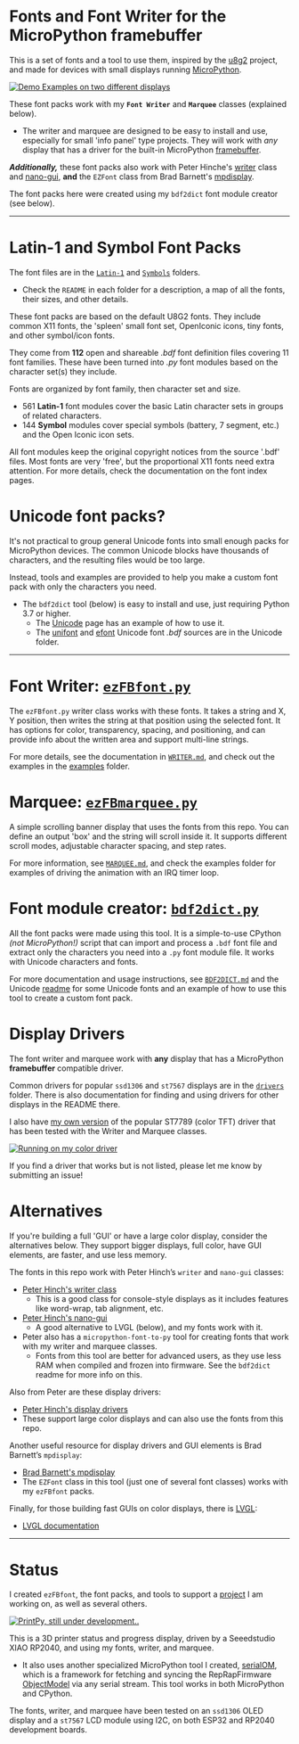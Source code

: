 # Fonts and Font Writer for the MicroPython framebuffer

This is a set of fonts and a tool to use them, inspired by the [u8g2](https://github.com/olikraus/u8g2) project, and made for devices with small displays running [MicroPython](https://micropython.org/).

[![Demo Examples on two different displays](examples/doc/demo-collage1.thumb.jpg)](examples/doc/demo-collage1.jpg)

These font packs work with my **`Font Writer`** and **`Marquee`** classes (explained below).
* The writer and marquee are designed to be easy to install and use, especially for small 'info panel' type projects. They will work with *any* display that has a driver for the built-in MicroPython [framebuffer](https://docs.micropython.org/en/latest/library/framebuf.html).

***Additionally,*** these font packs also work with Peter Hinche's [writer](https://github.com/peterhinch/micropython-font-to-py/blob/master/writer/WRITER.md) class and [nano-gui](https://github.com/peterhinch/micropython-nano-gui/tree/master), **and** the `EZFont` class from Brad Barnett's [mpdisplay](https://github.com/bdbarnett/mpdisplay).

The font packs here were created using my `bdf2dict` font module creator (see below).

-----------------
# Latin-1 and Symbol Font Packs

The font files are in the [`Latin-1`](Latin-1) and [`Symbols`](Symbols) folders.
* Check the `README` in each folder for a description, a map of all the fonts, their sizes, and other details.

These font packs are based on the default U8G2 fonts. They include common X11 fonts, the 'spleen' small font set, OpenIconic icons, tiny fonts, and other symbol/icon fonts.

They come from **112** open and shareable *.bdf* font definition files covering 11 font families. These have been turned into *.py* font modules based on the character set(s) they include.

Fonts are organized by font family, then character set and size.
* 561 **Latin-1** font modules cover the basic Latin character sets in groups of related characters.
* 144 **Symbol** modules cover special symbols (battery, 7 segment, etc.) and the Open Iconic icon sets.

All font modules keep the original copyright notices from the source '.bdf' files. Most fonts are very 'free', but the proportional X11 fonts need extra attention. For more details, check the documentation on the font index pages.

# Unicode font packs?

It's not practical to group general Unicode fonts into small enough packs for MicroPython devices. The common Unicode blocks have thousands of characters, and the resulting files would be too large.

Instead, tools and examples are provided to help you make a custom font pack with only the characters you need.
* The `bdf2dict` tool (below) is easy to install and use, just requiring Python 3.7 or higher.
  * The [Unicode](Unicode/README.md) page has an example of how to use it.
  * The [unifont](https://savannah.gnu.org/projects/unifont) and [efont](http://openlab.ring.gr.jp/efont/) Unicode font *.bdf* sources are in the Unicode folder.

-------------------------

# Font Writer: [`ezFBfont.py`](ezFBfont.py)

The `ezFBfont.py` writer class works with these fonts. It takes a string and X, Y position, then writes the string at that position using the selected font. It has options for color, transparency, spacing, and positioning, and can provide info about the written area and support multi-line strings.

For more details, see the documentation in [`WRITER.md`](WRITER.md), and check out the examples in the [examples](examples) folder.

# Marquee: [`ezFBmarquee.py`](ezFBmarquee.py)

A simple scrolling banner display that uses the fonts from this repo. You can define an output 'box' and the string will scroll inside it. It supports different scroll modes, adjustable character spacing, and step rates.

For more information, see [`MARQUEE.md`](MARQUEE.md), and check the examples folder for examples of driving the animation with an IRQ timer loop.

# Font module creator: [`bdf2dict.py`](bdf2dict.py)

All the font packs were made using this tool. It is a simple-to-use CPython *(not MicroPython!)* script that can import and process a `.bdf` font file and extract only the characters you need into a `.py` font module file. It works with Unicode characters and fonts.

For more documentation and usage instructions, see [`BDF2DICT.md`](BDF2DICT.md) and the Unicode [readme](Unicode/README.md) for some Unicode fonts and an example of how to use this tool to create a custom font pack.

# Display Drivers

The font writer and marquee work with **any** display that has a MicroPython **framebuffer** compatible driver.

Common drivers for popular `ssd1306` and `st7567` displays are in the [`drivers`](drivers) folder. There is also documentation for finding and using drivers for other displays in the README there.

I also have [my own version](https://github.com/easytarget/st7789-framebuffer) of the popular ST7789 (color TFT) driver that has been tested with the Writer and Marquee classes.

[![Running on my color driver](examples/doc/loose-ips.jpg)](https://github.com/easytarget/st7789-framebuffer)

If you find a driver that works but is not listed, please let me know by submitting an issue!

# Alternatives

If you're building a full 'GUI' or have a large color display, consider the alternatives below. They support bigger displays, full color, have GUI elements, are faster, and use less memory.

The fonts in this repo work with Peter Hinch’s `writer` and `nano-gui` classes:
* [Peter Hinch's writer class](https://github.com/peterhinch/micropython-font-to-py/blob/master/writer/WRITER.md)
  * This is a good class for console-style displays as it includes features like word-wrap, tab alignment, etc.
* [Peter Hinch's nano-gui](https://github.com/peterhinch/micropython-nano-gui/tree/master)
  * A good alternative to LVGL (below), and my fonts work with it.
* Peter also has a `micropython-font-to-py` tool for creating fonts that work with my writer and marquee classes.
  * Fonts from this tool are better for advanced users, as they use less RAM when compiled and frozen into firmware. See the `bdf2dict` readme for more info on this.

Also from Peter are these display drivers:
* [Peter Hinch's display drivers](https://github.com/peterhinch/micropython-nano-gui/blob/master/DRIVERS.md)
* These support large color displays and can also use the fonts from this repo.

Another useful resource for display drivers and GUI elements is Brad Barnett’s `mpdisplay`:
* [Brad Barnett's mpdisplay](https://github.com/bdbarnett/mpdisplay)
* The `EZFont` class in this tool (just one of several font classes) works with my `ezFBfont` packs.

Finally, for those building fast GUIs on color displays, there is [LVGL](https://lvgl.io/):
* [LVGL documentation](https://docs.lvgl.io/7.11/get-started/micropython.html)

-----------------

# Status

I created `ezFBfont`, the font packs, and tools to support a [project](https://github.com/easytarget/PrintPy2040) I am working on, as well as several others.

[![PrintPy, still under development..](examples/doc/printpy.thumb.jpg)](examples/doc/printpy.jpg)

This is a 3D printer status and progress display, driven by a Seeedstudio XIAO RP2040, and using my fonts, writer, and marquee.
* It also uses another specialized MicroPython tool I created, [serialOM](https://github.com/easytarget/serialOM), which is a framework for fetching and syncing the RepRapFirmware [ObjectModel](https://docs.duet3d.com/en/User_manual/RepRapFirmware/Object_Model) via any serial stream. This tool works in both MicroPython and CPython.

The fonts, writer, and marquee have been tested on an `ssd1306` OLED display and a `st7567` LCD module using I2C, on both ESP32 and RP2040 development boards.

